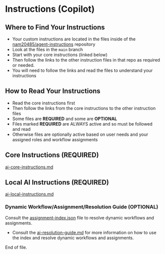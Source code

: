 # Instructions (Copilot)

## Where to Find Your Instructions
- Your custom instructions are located in the files inside of the [nam20485/agent-instructions](https://github.com/nam20485/agent-instructions/tree/main) repository
- Look at the files in the `main` branch
- Start with your core instructions (linked below)
- Then follow the links to the other instruction files in that repo as required or needed.
- You will need to follow the links and read the files to understand your instructions

## How to Read Your Instructions
- Read the core instructions first
- Then follow the links from the core instructions to the other instruction files
- Some files are **REQUIRED** and some are **OPTIONAL**
- Files marked **REQUIRED** are ALWAYS active and so must be followed and read
- Otherwise files are optionally active based on user needs and your assigned roles and workflow assignments

## Core Instructions (**REQUIRED**)
[ai-core-instructions.md](https://github.com/nam20485/agent-instructions/blob/main/ai_instruction_modules/ai-core-instructions.md)

## Local AI Instructions (**REQUIRED**)
[ai-local-instructions.md](../local_ai_instructions/ai-local-instructions.md)

### Dynamic Workflow/Assignment/Resolution Guide (**OPTIONAL**)
Consult the [assignment-index.json](../local_ai_instructions/assignment-index.json) file to resolve dynamic workflows and assignments.
- Consult the [ai-resolution-guide.md](../local_ai_instructions/ai-resolution-guide.md) for more information on how to use the index and resolve dynamic workflows and assignments.

End of file.

